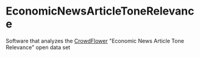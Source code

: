 # EconomicNewsArticleToneRelevance
Software that analyzes the [CrowdFlower](https://www.crowdflower.com/data-for-everyone/) "Economic News Article Tone Relevance" open data set
